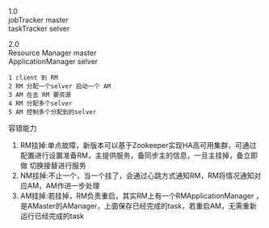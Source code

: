 
###

1.0  
jobTracker    master    
taskTracker   selver   

2.0  
Resource Manager      master   
ApplicationManager    selver   

```
1 client 到 RM  
2 RM 分配一个selver 启动一个 AM
3 AM 在去 RM 要资源
4 RM 分配多个selver 
5 AM 控制多个分配到的selver 

```


容错能力 
1. RM挂掉:单点故障，新版本可以基于Zookeeper实现HA高可用集群，可通过 配置进行设置准备RM，主提供服务，备同步主的信息，一旦主挂掉，备立即做 切换接替进行服务
2. NM挂掉:不止一个，当一个挂了，会通过心跳方式通知RM，RM将情况通知对 应AM，AM作进一步处理
3. AM挂掉:若挂掉，RM负责重启，其实RM上有一个RMApplicationManager ，是AMaster的AManager，上面保存已经完成的task，若重启AM，无需重新
运行已经完成的task



